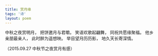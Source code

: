 ```yaml
---
title: 赏月缘
tags: '诗'
layout: poem
---
```


中秋之夜赏明月， 把饼邀月与君嚼。
笑语欢歌起翩舞， 同祝共愿缘聚福。
他乡亲朋最亲人， 此时醉为遥想映。
举目望月历历影， 地久天长寄深情。

（2015.09.27 中秋节之夜赏月有感）

